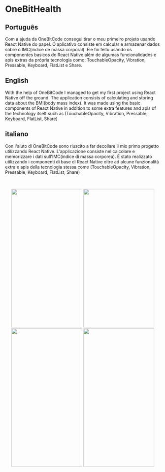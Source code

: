 # OneBitHealth


## Português
Com a ajuda da OneBitCode consegui tirar o meu primeiro projeto usando React Native do papel. O aplicativo consiste em calcular e armazenar dados sobre o IMC(indice de massa corporal).
Ele foi feito usando os componentes basicos do React Native além de algumas funcionalidades e apis extras da própria tecnologia como: TouchableOpacity, Vibration, Pressable, Keyboard, FlatList e Share.  

## English

With the help of OneBitCode I managed to get my first project using React Native off the ground. The application consists of calculating and storing data about the BMI(body mass index).
It was made using the basic components of React Native in addition to some extra features and apis of the technology itself such as (TouchableOpacity, Vibration, Pressable, Keyboard, FlatList, Share)

## italiano

Con l'aiuto di OneBitCode sono riuscito a far decollare il mio primo progetto utilizzando React Native. L'applicazione consiste nel calcolare e memorizzare i dati sull'IMC(indice di massa corporea).
È stato realizzato utilizzando i componenti di base di React Native oltre ad alcune funzionalità extra e apis della tecnologia stessa come (TouchableOpacity, Vibration, Pressable, Keyboard, FlatList, Share)

## 
</br>
<div align='center'>
  <img src='https://user-images.githubusercontent.com/80574001/196028702-ed9ef091-335c-45cc-8a70-8af8c1cb5916.JPG' width='230' height='450'/>
  <img src='https://user-images.githubusercontent.com/80574001/196028811-55952c9d-461f-4770-a932-b59e9ac0a616.JPG' width='230' height='450'/>
  <img src='https://user-images.githubusercontent.com/80574001/196028814-b27eaa24-b656-4951-a07a-1847583e43af.JPG' width='230' height='450'/>
  <img src='https://user-images.githubusercontent.com/80574001/196028815-3cf25cd2-6536-4d54-bf14-47e10f01b6ed.JPG' width='230' height='450'/>
</div>
